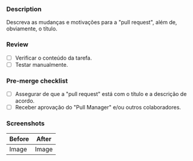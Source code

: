 ### Description

Descreva as mudanças e motivações para a "pull request", além de, obviamente, o título.

### Review

- [ ] Verificar o conteúdo da tarefa.
- [ ] Testar manualmente.

### Pre-merge checklist

- [ ] Assegurar de que a "pull request" está com o título e a descrição de acordo.
- [ ] Receber aprovação do "Pull Manager" e/ou outros colaboradores.

### Screenshots

| Before | After |
| ------ | ----- |
| Image  | Image |